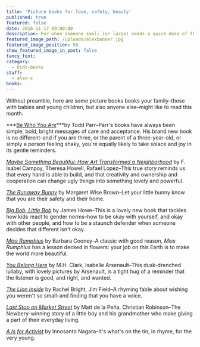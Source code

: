 ```yaml
---
title: 'Picture books for love, safety, beauty'
published: true
featured: false
date: 2016-11-17 09:00:00
description: For when someone small (or large) needs a quick dose of the good in this world.
featured_image_path: /uploads/alexbanner.jpg
featured_image_position: 50
show_featured_image_in_post: false
fancy_font:
category:
  - kids-books
staff:
  - alex-s
books:
---
```



Without preamble, here are some picture books books your family–those with babies and young children, but also anyone else–might like to read this month.

***[Be Who You Are](http://www.brooklinebooksmith-shop.com/book/9780316265232)***by Todd Parr–Parr's books have always been simple, bold, bright messages of care and acceptance. His brand new book is no different–and if you are three, or the parent of a three-year-old, or simply a person feeling shaky, you're equally likely to take solace and joy in its gentle reminders.

[*Maybe Something Beautiful: How Art Transformed a Neighborhood*](http://www.brooklinebooksmith-shop.com/book/9780544357693) by F. Isabel Campoy, Theresa Howell, Rafael Lopez–This true story reminds us that every hand is able to build, and that creativity and ownership and cooperation can change ugly things into something lovely and powerful.

[*The Runaway Bunny*](http://www.brooklinebooksmith-shop.com/book/9780064430180) by Margaret Wise Brown–Let your little bunny know that you are their safety and their home.

[*Big Bob, Little Bob*](http://www.brooklinebooksmith-shop.com/book/9780763644369) by James Howe–This is a lovely new book that tackles how kids react to gender norms–how to be okay with yourself, and okay with other people, and how to be a staunch defender when someone decides that different isn't okay.

[*Miss Rumphius*](http://www.brooklinebooksmith-shop.com/book/9780140505399) by Barbara Cooney–A classic with good reason, *Miss Rumphius* has a lesson decked in flowers: your job on this Earth is to make the world more beautiful.

[*You Belong Here*](http://www.brooklinebooksmith-shop.com/book/9781938298998) by M.H. Clark, Isabelle Arsenault–This dusk-drenched lullaby, with lovely pictures by Arsenault, is a tight hug of a reminder that the listener is good, and right, and wanted.

[*The Lion Inside*](http://www.brooklinebooksmith-shop.com/book/9780545873505) by Rachel Bright, Jim Field–A rhyming fable about wishing you weren't so small–and finding that you have a voice.

[*Last Stop on Market Street*](http://www.brooklinebooksmith-shop.com/book/9780399257742) by Matt de la Peña, Christian Robinson–The Newbery-winning story of a little boy and his grandmother who make giving a part of their everyday living.

[*A Is for Activist*](http://www.brooklinebooksmith-shop.com/book/9781609805395) by Innosanto Nagara–It's what's on the tin, in rhyme, for the very young.
